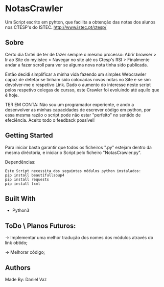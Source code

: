 # NotasCrawler

Um Script escrito em pyhton, que facilita a obtenção das notas dos alunos nos CTESP's do ISTEC.
http://www.istec.pt/ctesp/

## Sobre

Certo dia fartei de ter de fazer sempre o mesmo processo:
Abrir browser > Ir ao Site do my.istec > Navegar no site até os Ctesp's RSI > Finalmente andar a fazer scroll para ver se alguma nova nota tinha sido publicada. 

Então decidi simplificar a minha vida fazendo um simples Webcrawler capaz de detetar se tinham sido colocadas novas notas no Site e se sim devolver-me o respetivo Link. Dado o aumento do interesse neste script pelos respetivo colegas de cursso, este Crawler foi evoluindo até aquilo que é hoje. 


TER EM CONTA: Não sou um programador experiente, e ando a desenvolver as minhas capacidades de escrever código em python, por essa mesma razão o script pode não estar "perfeito" no sentido de efeciência. Aceito todo o feedback possível! 

## Getting Started

Para iniciar basta garantir que todos os ficheiros ".py" estejam dentro da mesma diréctoria, e iniciar o Script pelo ficheiro "NotasCrawler.py".

Dependências:
```
Este Script necessita dos seguintes módulos python instalados: 
pip install beautifullsoup4
pip install requests
pip install lxml
```

## Built With

* Python3

## ToDo \ Planos Futuros:
-> Implementar uma melhor tradução dos nomes dos módulos através do link obtido;

-> Melhorar código;

## Authors
Made By: Daniel Vaz 
